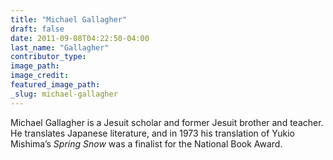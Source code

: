 ```yaml
---
title: "Michael Gallagher"
draft: false
date: 2011-09-08T04:22:50-04:00
last_name: "Gallagher"
contributor_type:
image_path:
image_credit:
featured_image_path:
_slug: michael-gallagher
---
```


Michael Gallagher is a Jesuit scholar and former Jesuit brother and teacher. He translates Japanese literature, and in 1973 his translation of Yukio Mishima’s _Spring Snow_ was a finalist for the National Book Award.

